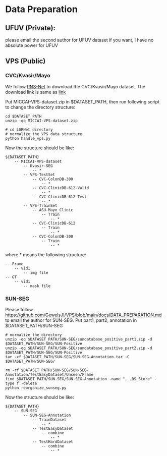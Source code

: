 





# Data Preparation

## UFUV (Private): 
please email the second author for UFUV dataset if you want, I have no absolute power for UFUV

## VPS (Public)

### CVC/Kvasir/Mayo
We follow [PNS-Net](https://github.com/GewelsJI/PNS-Net) to download the CVC/Kvasir/Mayo dataset. The download link is same as [link](https://drive.google.com/file/d/1TyaRy4c4nHFDa3o2bOl4dP5Z7wes7HV2/view?usp=sharing)

Put MICCAI-VPS-dataset.zip in $DATASET_PATH, then run following script to change the directory structure:
```
cd $DATASET_PATH
unzip -qq MICCAI-VPS-dataset.zip

# cd LGRNet directory
# normalize the VPS data structure
python handle_vps.py
```

Now the structure should be like:
```
${DATASET_PATH}
    -- MICCAI-VPS-dataset
        -- Kvasir-SEG
            -- *
        -- VPS-TestSet
            -- CVC-ColonDB-300
                -- *
            -- CVC-ClinicDB-612-Valid
                -- *		
            -- CVC-ClinicDB-612-Test
                -- *
        -- VPS-TrainSet
            -- ASU-Mayo_Clinic
                -- Train
                    -- *
            -- CVC-ClinicDB-612	
                -- Train
                    -- *
            -- CVC-ColonDB-300
                -- Train
                    -- *
```
where * means the following structure:
```
-- Frame
    -- vid1
        -- img file
-- GT
    -- vid1
        -- mask file
```

### SUN-SEG

Please follow https://github.com/GewelsJI/VPS/blob/main/docs/DATA_PREPARATION.md to email the author for SUN-SEG.
Put part1, part2, annotation in $DATASET_PATH/SUN-SEG

```
# normalize the directory
unzip -qq $DATASET_PATH/SUN-SEG/sundatabase_positive_part1.zip -d $DATASET_PATH/SUN-SEG/SUN-Positive
unzip -qq $DATASET_PATH/SUN-SEG/sundatabase_positive_part2.zip -d $DATASET_PATH/SUN-SEG/SUN-Positive
tar -xf $DATASET_PATH/SUN-SEG/SUN-SEG-Annotation.tar -C $DATASET_PATH/SUN-SEG/

rm -rf $DATASET_PATH/SUN-SEG/SUN-SEG-Annotation/TestEasyDataset/Unseen/Frame
find $DATASET_PATH/SUN-SEG/SUN-SEG-Annotation -name "._.DS_Store" -type f -delete
python reorganize_sunseg.py

```
Now the structure should be like:
```
${DATASET_PATH}
    -- SUN-SEG
        -- SUN-SEG-Annotation
            -- TrainDataset
                -- *
            -- TestEasyDataset
                -- combine
                    -- *
            -- TestHardDataset
                -- combine
                    -- *
```



